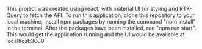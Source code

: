 This project was created using react, with material UI for styling and RTK-Query to fetch the API.
To run this application, clone this repository to your local machine, install npm packages by running the command "npm install" in the terminal. After the packages have been installed, run "npm run start". This would get the application running and the UI would be available at localhost:3000